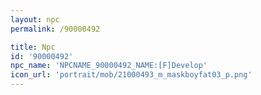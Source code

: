 ```yaml
---
layout: npc
permalink: /90000492

title: Npc
id: '90000492'
npc_name: 'NPCNAME_90000492_NAME:[F]Develop'
icon_url: 'portrait/mob/21000493_m_maskboyfat03_p.png'
---
```

